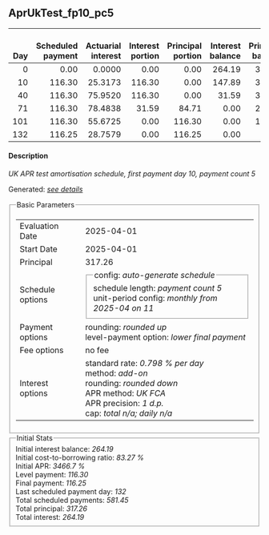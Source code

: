 <h2>AprUkTest_fp10_pc5</h2>
<table>
    <thead style="vertical-align: bottom;">
        <th style="text-align: right;">Day</th>
        <th style="text-align: right;">Scheduled payment</th>
        <th style="text-align: right;">Actuarial interest</th>
        <th style="text-align: right;">Interest portion</th>
        <th style="text-align: right;">Principal portion</th>
        <th style="text-align: right;">Interest balance</th>
        <th style="text-align: right;">Principal balance</th>
        <th style="text-align: right;">Total actuarial interest</th>
        <th style="text-align: right;">Total interest</th>
        <th style="text-align: right;">Total principal</th>
    </thead>
    <tr style="text-align: right;">
        <td class="ci00">0</td>
        <td class="ci01" style="white-space: nowrap;">0.00</td>
        <td class="ci02">0.0000</td>
        <td class="ci03">0.00</td>
        <td class="ci04">0.00</td>
        <td class="ci05">264.19</td>
        <td class="ci06">317.26</td>
        <td class="ci07">0.0000</td>
        <td class="ci08">0.00</td>
        <td class="ci09">0.00</td>
    </tr>
    <tr style="text-align: right;">
        <td class="ci00">10</td>
        <td class="ci01" style="white-space: nowrap;">116.30</td>
        <td class="ci02">25.3173</td>
        <td class="ci03">116.30</td>
        <td class="ci04">0.00</td>
        <td class="ci05">147.89</td>
        <td class="ci06">317.26</td>
        <td class="ci07">25.3173</td>
        <td class="ci08">116.30</td>
        <td class="ci09">0.00</td>
    </tr>
    <tr style="text-align: right;">
        <td class="ci00">40</td>
        <td class="ci01" style="white-space: nowrap;">116.30</td>
        <td class="ci02">75.9520</td>
        <td class="ci03">116.30</td>
        <td class="ci04">0.00</td>
        <td class="ci05">31.59</td>
        <td class="ci06">317.26</td>
        <td class="ci07">101.2694</td>
        <td class="ci08">232.60</td>
        <td class="ci09">0.00</td>
    </tr>
    <tr style="text-align: right;">
        <td class="ci00">71</td>
        <td class="ci01" style="white-space: nowrap;">116.30</td>
        <td class="ci02">78.4838</td>
        <td class="ci03">31.59</td>
        <td class="ci04">84.71</td>
        <td class="ci05">0.00</td>
        <td class="ci06">232.55</td>
        <td class="ci07">179.7532</td>
        <td class="ci08">264.19</td>
        <td class="ci09">84.71</td>
    </tr>
    <tr style="text-align: right;">
        <td class="ci00">101</td>
        <td class="ci01" style="white-space: nowrap;">116.30</td>
        <td class="ci02">55.6725</td>
        <td class="ci03">0.00</td>
        <td class="ci04">116.30</td>
        <td class="ci05">0.00</td>
        <td class="ci06">116.25</td>
        <td class="ci07">235.4256</td>
        <td class="ci08">264.19</td>
        <td class="ci09">201.01</td>
    </tr>
    <tr style="text-align: right;">
        <td class="ci00">132</td>
        <td class="ci01" style="white-space: nowrap;">116.25</td>
        <td class="ci02">28.7579</td>
        <td class="ci03">0.00</td>
        <td class="ci04">116.25</td>
        <td class="ci05">0.00</td>
        <td class="ci06">0.00</td>
        <td class="ci07">264.1836</td>
        <td class="ci08">264.19</td>
        <td class="ci09">317.26</td>
    </tr>
</table>
<h4>Description</h4>
<p><i>UK APR test amortisation schedule, first payment day 10, payment count 5</i></p>
<p>Generated: <i><a href="../GeneratedDate.html">see details</a></i></p>
<fieldset><legend>Basic Parameters</legend>
<table>
    <tr>
        <td>Evaluation Date</td>
        <td>2025-04-01</td>
    </tr>
    <tr>
        <td>Start Date</td>
        <td>2025-04-01</td>
    </tr>
    <tr>
        <td>Principal</td>
        <td>317.26</td>
    </tr>
    <tr>
        <td>Schedule options</td>
        <td>
            <fieldset>
                <legend>config: <i>auto-generate schedule</i></legend>
                <div>schedule length: <i><i>payment count</i> 5</i></div>
                <div>unit-period config: <i>monthly from 2025-04 on 11</i></div>
            </fieldset>
        </td>
    </tr>
    <tr>
        <td>Payment options</td>
        <td>
            <div>
                <div>rounding: <i>rounded up</i></div>
                <div>level-payment option: <i>lower&nbsp;final&nbsp;payment</i></div>
            </div>
        </td>
    </tr>
    <tr>
        <td>Fee options</td>
        <td>no fee
        </td>
    </tr>
    <tr>
        <td>Interest options</td>
        <td>
            <div>
                <div>standard rate: <i>0.798 % per day</i></div>
                <div>method: <i>add-on</i></div>
                <div>rounding: <i>rounded down</i></div>
                <div>APR method: <i>UK FCA</i></div>
                <div>APR precision: <i>1 d.p.</i></div>
                <div>cap: <i>total <i>n/a</i>; daily <i>n/a</i></div>
            </div>
        </td>
    </tr>
</table></fieldset>
<fieldset><legend>Initial Stats</legend>
<div>
    <div>Initial interest balance: <i>264.19</i></div>
    <div>Initial cost-to-borrowing ratio: <i>83.27 %</i></div>
    <div>Initial APR: <i>3466.7 %</i></div>
    <div>Level payment: <i>116.30</i></div>
    <div>Final payment: <i>116.25</i></div>
    <div>Last scheduled payment day: <i>132</i></div>
    <div>Total scheduled payments: <i>581.45</i></div>
    <div>Total principal: <i>317.26</i></div>
    <div>Total interest: <i>264.19</i></div>
</div></fieldset>